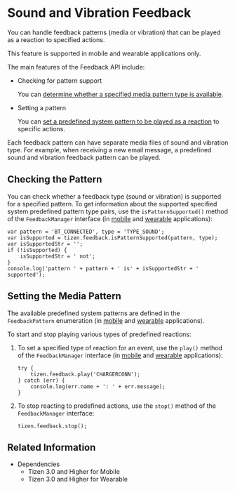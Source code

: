 # Sound and Vibration Feedback

You can handle feedback patterns (media or vibration) that can be played as a reaction to specified actions.

This feature is supported in mobile and wearable applications only.

The main features of the Feedback API include:

- Checking for pattern support

  You can [determine whether a specified media pattern type is available](#checking-the-pattern).

- Setting a pattern

  You can [set a predefined system pattern to be played as a reaction](#setting-the-media-pattern) to specific actions.

Each feedback pattern can have separate media files of sound and vibration type. For example, when receiving a new email message, a predefined sound and vibration feedback pattern can be played.

## Checking the Pattern

You can check whether a feedback type (sound or vibration) is supported for a specified pattern. To get information about the supported specified system predefined pattern type pairs, use the `isPatternSupported()` method of the `FeedbackManager` interface (in [mobile](../../api/latest/device_api/mobile/tizen/feedback.html#FeedbackManager) and [wearable](../../api/latest/device_api/wearable/tizen/feedback.html#FeedbackManager) applications):

```
var pattern = 'BT_CONNECTED', type = 'TYPE_SOUND';
var isSupported = tizen.feedback.isPatternSupported(pattern, type);
var isSupportedStr = '';
if (!isSupported) {
    isSupportedStr = ' not';
}
console.log('pattern ' + pattern + ' is' + isSupportedStr + ' supported');
```

## Setting the Media Pattern

The available predefined system patterns are defined in the `FeedbackPattern` enumeration (in [mobile](../../api/latest/device_api/mobile/tizen/feedback.html#FeedbackPattern) and [wearable](../../api/latest/device_api/wearable/tizen/feedback.html#FeedbackPattern) applications).

To start and stop playing various types of predefined reactions:

1. To set a specified type of reaction for an event, use the `play()` method of the `FeedbackManager` interface (in [mobile](../../api/latest/device_api/mobile/tizen/feedback.html#FeedbackManager) and [wearable](../../api/latest/device_api/wearable/tizen/feedback.html#FeedbackManager) applications):

   ```
   try {
       tizen.feedback.play('CHARGERCONN');
   } catch (err) {
       console.log(err.name + ': ' + err.message);
   }
   ```

2. To stop reacting to predefined actions, use the `stop()` method of the `FeedbackManager` interface:

   ```
   tizen.feedback.stop();
   ```

## Related Information
* Dependencies   
   - Tizen 3.0 and Higher for Mobile
   - Tizen 3.0 and Higher for Wearable
